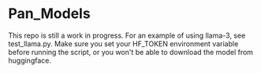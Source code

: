 # Pan_Models

This repo is still a work in progress. For an example of using llama-3, see test_llama.py. Make sure you set your HF_TOKEN environment variable before running the script, or you won't be able to download the model from huggingface.